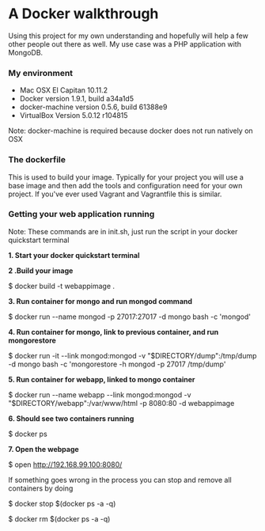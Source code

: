 # A Docker walkthrough

Using this project for my own understanding and hopefully will help a few other people out there as well.
My use case was a PHP application with MongoDB.

### My environment
- Mac OSX El Capitan 10.11.2
- Docker version 1.9.1, build a34a1d5
- docker-machine version 0.5.6, build 61388e9
- VirtualBox Version 5.0.12 r104815

Note: docker-machine is required because docker does not run natively on OSX

### The dockerfile
This is used to build your image. Typically for your project you will use a base image
and then add the tools and configuration need for your own project. If you've ever used Vagrant and
Vagrantfile this is similar.

### Getting your web application running
Note: These commands are in init.sh, just run the script in your docker quickstart terminal

__1. Start your docker quickstart terminal__

__2 .Build your image__

$ docker build -t webappimage .

__3. Run container for mongo and run mongod command__

$ docker run --name mongod -p 27017:27017 -d mongo bash -c 'mongod'

__4. Run container for mongo, link to previous container, and run mongorestore__

$ docker run -it --link mongod:mongod -v "$DIRECTORY/dump":/tmp/dump -d mongo bash -c 'mongorestore -h mongod -p 27017 /tmp/dump'

__5. Run container for webapp, linked to mongo container__

$ docker run --name webapp --link mongod:mongod -v "$DIRECTORY/webapp":/var/www/html -p 8080:80 -d webappimage

__6. Should see two containers running__

$ docker ps

__7. Open the webpage__

$ open http://192.168.99.100:8080/

If something goes wrong in the process you can stop and remove all containers by doing

$ docker stop $(docker ps -a -q)

$ docker rm $(docker ps -a -q)
